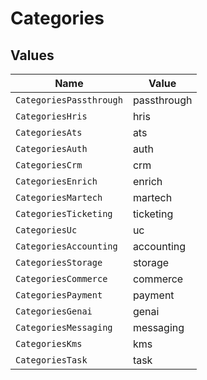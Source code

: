 # Categories


## Values

| Name                    | Value                   |
| ----------------------- | ----------------------- |
| `CategoriesPassthrough` | passthrough             |
| `CategoriesHris`        | hris                    |
| `CategoriesAts`         | ats                     |
| `CategoriesAuth`        | auth                    |
| `CategoriesCrm`         | crm                     |
| `CategoriesEnrich`      | enrich                  |
| `CategoriesMartech`     | martech                 |
| `CategoriesTicketing`   | ticketing               |
| `CategoriesUc`          | uc                      |
| `CategoriesAccounting`  | accounting              |
| `CategoriesStorage`     | storage                 |
| `CategoriesCommerce`    | commerce                |
| `CategoriesPayment`     | payment                 |
| `CategoriesGenai`       | genai                   |
| `CategoriesMessaging`   | messaging               |
| `CategoriesKms`         | kms                     |
| `CategoriesTask`        | task                    |